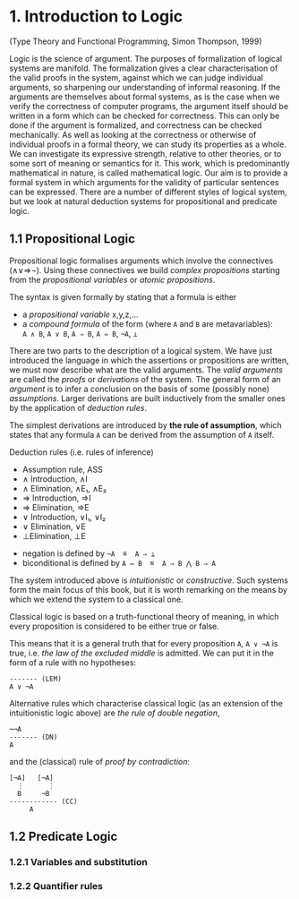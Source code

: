 # 1. Introduction to Logic
(Type Theory and Functional Programming, Simon Thompson, 1999)

Logic is the science of argument. The purposes of formalization of logical systems are manifold. The formalization gives a clear characterisation of the valid proofs in the system, against which we can judge individual arguments, so sharpening our understanding of informal reasoning. If the arguments are themselves about formal systems, as is the case when we verify the correctness of computer programs, the argument itself should be written in a form which can be checked for correctness. This can only be done if the argument is formalized, and correctness can be checked mechanically. As well as looking at the correctness or otherwise of individual proofs in a formal theory, we can study its properties as a whole. We can investigate its expressive strength, relative to other theories, or to some sort of meaning or semantics for it. This work, which is predominantly mathematical in nature, is called mathematical logic. Our aim is to provide a formal system in which arguments for the validity of particular sentences can be expressed. There are a number of different styles of logical system, but we look at natural deduction systems for propositional and predicate logic.

## 1.1 Propositional Logic

Propositional logic formalises arguments which involve the connectives (∧∨⇒¬). Using these connectives we build *complex propositions* starting from the *propositional variables* or *atomic propositions*.

The syntax is given formally by stating that a formula is either
- a *propositional variable* x,y,z,…
- a *compound formula* of the form (where `A` and `B` are metavariables):   
  `A ∧ B`, `A ∨ B`, `A ⇒ B`, `A ⇔ B`, `¬A`, `⊥`

There are two parts to the description of a logical system. We have just introduced the language in which the assertions or propositions are written, we must now describe what are the valid arguments. The *valid arguments* are called the *proofs* or *derivations* of the system. The general form of an *argument* is to infer a conclusion on the basis of some (possibly none) *assumptions*. Larger derivations are built inductively from the smaller ones by the application of *deduction rules*.

The simplest derivations are introduced by **the rule of assumption**, which states that any formula `A` can be derived from the assumption of `A` itself.

Deduction rules (i.e. rules of inference)
- Assumption rule, ASS
- ∧ Introduction, ∧I
- ∧ Elimination, ∧E₁, ∧E₂
- ⇒ Introduction, ⇒I
- ⇒ Elimination, ⇒E
- ∨ Introduction, ∨I₁, ∨I₂
- ∨ Elimination, ∨E
- ⊥Elimination, ⊥E
+ negation is defined by          `¬A  ≝  A ⇒ ⊥`
+ biconditional is defined by `A ⇔ B  ≝  A ⇒ B ⋀ B ⇒ A`


The system introduced above is *intuitionistic* or *constructive*. Such systems form the main focus of this book, but it is worth remarking on the means by which we extend the system to a classical one.

Classical logic is based on a truth-functional theory of meaning, in which every proposition is considered to be either true or false.

This means that it is a general truth that for every proposition `A`, `A ∨ ¬A` is true, i.e. *the law of the excluded middle* is admitted. We can put it in the form of a rule with no hypotheses:

```
------- (LEM)
A ∨ ¬A
```

Alternative rules which characterise classical logic (as an extension of the intuitionistic logic above) are *the rule of double negation*,

```
¬¬A
------- (DN)
A
```

and the (classical) rule of *proof by contradiction*:

```
[¬A]   [¬A]
  ⋮      ⋮
  B     ¬B
------------ (CC)
     A
```


## 1.2 Predicate Logic




### 1.2.1 Variables and substitution


### 1.2.2 Quantifier rules

